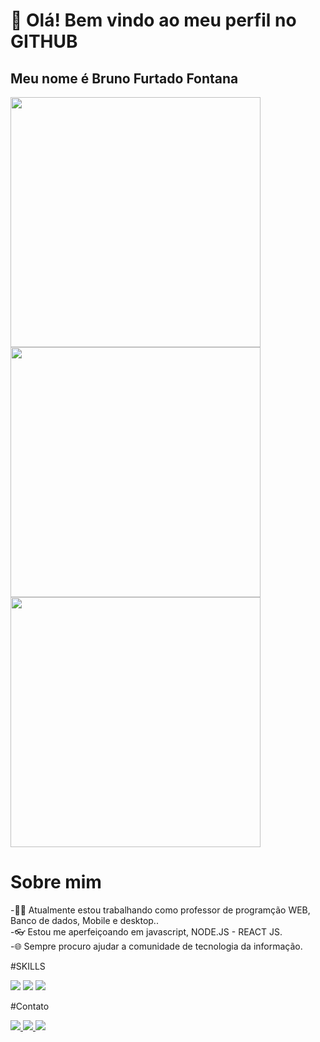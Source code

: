 # 👋 Olá! Bem vindo ao meu perfil no GITHUB
## Meu nome é Bruno Furtado Fontana
<img align="center" src="https://camo.githubusercontent.com/15a53b2a7f0cb099e08ed58685f3ff249dcf6ecb7d3f11c0b091d27551659499/68747470733a2f2f6769746875622d726561646d652d73746174732e76657263656c2e6170702f6170693f757365726e616d653d6272756e6f6675727461646f666f6e74616e61267468656d653d64726163756c612673686f775f69636f6e733d7472756526686964655f626f726465723d66616c736526636f756e745f707269766174653d74727565" width="400"  />
<img src="https://camo.githubusercontent.com/71567627ed7391d43e07207e68bc7e5cf06014d256fcb162e42a83b7af442730/68747470733a2f2f6769746875622d726561646d652d73747265616b2d73746174732e6865726f6b756170702e636f6d2f3f757365723d6272756e6f6675727461646f666f6e74616e61267468656d653d64726163756c6126686964655f626f726465723d66616c7365" width="400"  />
<img src="https://camo.githubusercontent.com/8b6fad3702e5b2320c3e108de6badbc01a7bce2007ca241899fa93641763f4ac/68747470733a2f2f6769746875622d726561646d652d73746174732e76657263656c2e6170702f6170692f746f702d6c616e67732f3f757365726e616d653d6272756e6f6675727461646f666f6e74616e61267468656d653d64726163756c612673686f775f69636f6e733d7472756526686964655f626f726465723d66616c7365266c61796f75743d636f6d70616374" width="400"  />

# Sobre mim

-👨‍🏫 Atualmente estou trabalhando como professor de programção WEB, Banco de dados, Mobile e desktop..<br>
-👓 Estou me aperfeiçoando em javascript, NODE.JS - REACT JS.<br>
-🌐 Sempre procuro ajudar a comunidade de tecnologia da informação.<br>

#SKILLS
<div>
<img src="https://img.shields.io/badge/Python-3776AB?style=for-the-badge&logo=python&logoColor=white" />
<img src="https://img.shields.io/badge/HTML-239120?style=for-the-badge&logo=html5&logoColor=white" />
<img src="https://img.shields.io/badge/Node.js-43853D?style=for-the-badge&logo=node.js&logoColor=white" />
</div>

#Contato
<div>
  <a href="instagram.com/br.fontana" >
    <img src="https://img.shields.io/badge/Instagram-E4405F?style=for-the-badge&logo=instagram&logoColor=white" />
  </a>
  <a href="mailto:bruno@levelupsistemas.com.br">
    <img src="https://img.shields.io/badge/Gmail-D14836?style=for-the-badge&logo=gmail&logoColor=white" />
  </a>
  <a href="https://wa.me/5549988258012?text=Ola" >
    <img src="https://img.shields.io/badge/WhatsApp-25D366?style=for-the-badge&logo=whatsapp&logoColor=white" />
  </a>
   	
 
</div>
